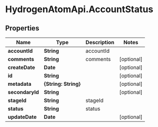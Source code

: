 # HydrogenAtomApi.AccountStatus

## Properties
Name | Type | Description | Notes
------------ | ------------- | ------------- | -------------
**accountId** | **String** | accountId | 
**comments** | **String** | comments | [optional] 
**createDate** | **Date** |  | [optional] 
**id** | **String** |  | [optional] 
**metadata** | **{String: String}** |  | [optional] 
**secondaryId** | **String** |  | [optional] 
**stageId** | **String** | stageId | 
**status** | **String** | status | 
**updateDate** | **Date** |  | [optional] 


